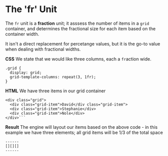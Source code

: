 # The 'fr' Unit

The `fr` unit is a **fraction** unit; it asssess the number of items in a `grid` container, and determines the fractional size for each item based on the container width.

It isn't a direct replacement for percetange values, but it is the go-to value when dealing with fractional widths.

**CSS**
We state that we would like three columns, each a `fr`action wide.

```
.grid {
  display: grid;
  grid-template-columns: repeat(3, 1fr);
}
```

**HTML**
We have three items in our grid container

````
<div class="grid">
  <div class="grid-item">David</div class="grid-item">
  <div class="grid-item">Stephanie</div>
  <div class="grid-item">Nole</div>
</div>```
````

**Result**
The engine will layout our items based on the above code - in this example we have three elements; all grid items will be 1/3 of the total space

```
------
[][][]
------
```
